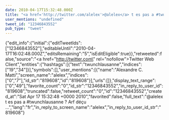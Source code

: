 ```yaml
---
date: 2010-04-17T15:32:48.000Z
title: "<a href='http://twitter.com/alelex'>@alelex</a> t es pas a #twunchlausanne ? Arf déçu ...″"
user_mentions: "undefined"
tweet_id: "12346843552"
pub_type: "tweet"
---
```

{"edit_info":{"initial":{"editTweetIds":["12346843552"],"editableUntil":"2010-04-17T16:02:48.000Z","editsRemaining":"5","isEditEligible":true}},"retweeted":false,"source":"<a href=\"http://twitter.com\" rel=\"nofollow\">Twitter Web Client</a>","entities":{"hashtags":[{"text":"twunchlausanne","indices":["19","34"]}],"symbols":[],"user_mentions":[{"name":"Alexandre C. Matti","screen_name":"alelex","indices":["0","7"],"id_str":"819608","id":"819608"}],"urls":[]},"display_text_range":["0","49"],"favorite_count":"0","id_str":"12346843552","in_reply_to_user_id":"819608","truncated":false,"retweet_count":"0","id":"12346843552","created_at":"Sat Apr 17 15:32:48 +0000 2010","favorited":false,"full_text":"@alelex t es pas a #twunchlausanne ? Arf déçu ...","lang":"fr","in_reply_to_screen_name":"alelex","in_reply_to_user_id_str":"819608"}
